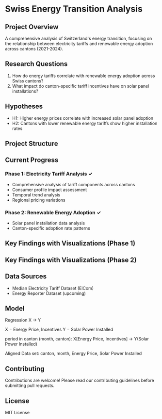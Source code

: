 # Swiss Energy Transition Analysis

## Project Overview

A comprehensive analysis of Switzerland's energy transition, focusing on the relationship between electricity tariffs and renewable energy adoption across cantons (2021-2024).

## Research Questions

1. How do energy tariffs correlate with renewable energy adoption across Swiss cantons?
2. What impact do canton-specific tariff incentives have on solar panel installations?

## Hypotheses

- H1: Higher energy prices correlate with increased solar panel adoption
- H2: Cantons with lower renewable energy tariffs show higher installation rates

## Project Structure

## Current Progress

### Phase 1: Electricity Tariff Analysis ✓

- Comprehensive analysis of tariff components across cantons
- Consumer profile impact assessment
- Temporal trend analysis
- Regional pricing variations

### Phase 2: Renewable Energy Adoption ✓

- Solar panel installation data analysis
- Canton-specific adoption rate patterns

## Key Findings with Visualizations (Phase 1)

## Key Findings with Visualizations (Phase 2)

## Data Sources

- Median Electricity Tariff Dataset (ElCom)
- Energy Reporter Dataset (upcoming)

## Model

Regression
X -> Y

X = Energy Price, Incentives
Y = Solar Power Installed

period in canton (month, canton): X[Energy Price, Incentives] -> Y(Solar Power Installed)

Aligned Data set:
canton, month, Energy Price, Solar Power Installed

## Contributing

Contributions are welcome! Please read our contributing guidelines before submitting pull requests.

## License

MIT License
